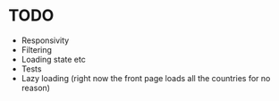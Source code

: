# TODO

- Responsivity
- Filtering
- Loading state etc
- Tests
- Lazy loading (right now the front page loads all the countries for no reason)
